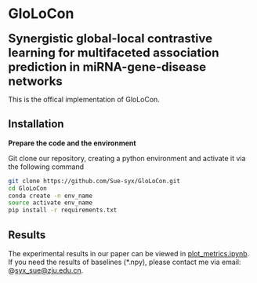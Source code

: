 # GloLoCon

<font size='5'>**Synergistic global-local contrastive learning for multifaceted association prediction in miRNA-gene-disease networks**</font>

This is the offical implementation of GloLoCon.

## Installation

**Prepare the code and the environment**

Git clone our repository, creating a python environment and activate it via the following command

```bash
git clone https://github.com/Sue-syx/GloLoCon.git
cd GloLoCon
conda create -n env_name
source activate env_name   
pip install -r requirements.txt
```

## Results

The experimental results in our paper can be viewed in [plot_metrics.ipynb](plot_metrics.ipynb). If you need the results of baselines (*.npy), please contact me via email: @syx_sue@zju.edu.cn.
